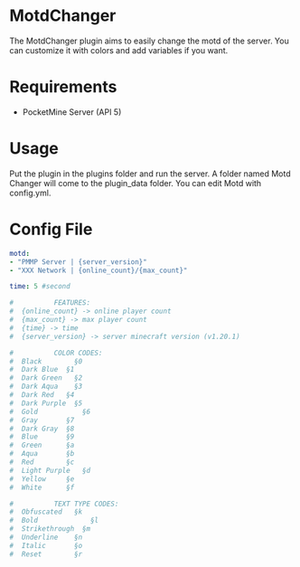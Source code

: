 # MotdChanger
  The MotdChanger plugin aims to easily change the motd of the server. You can customize it with colors and add variables if you want.

# Requirements
  - PocketMine Server (API 5)

# Usage
  Put the plugin in the plugins folder and run the server. 
  A folder named Motd Changer will come to the plugin_data folder. 
  You can edit Motd with config.yml.

# Config File
  ```yml
  motd:
  - "PMMP Server | {server_version}"
  - "XXX Network | {online_count}/{max_count}"

  time: 5 #second
  
  #          FEATURES:
  #  {online_count} -> online player count
  #  {max_count} -> max player count
  #  {time} -> time
  #  {server_version} -> server minecraft version (v1.20.1)
  
  #          COLOR CODES:
  #  Black        §0
  #  Dark Blue 	§1
  #  Dark Green   §2
  #  Dark Aqua    §3
  #  Dark Red 	§4
  #  Dark Purple  §5
  #  Gold	        §6
  #  Gray 	    §7
  #  Dark Gray	§8
  #  Blue     	§9
  #  Green	    §a
  #  Aqua 	    §b
  #  Red      	§c
  #  Light Purple	§d
  #  Yellow	    §e
  #  White	    §f
  
  #          TEXT TYPE CODES:
  #  Obfuscated	  §k
  #  Bold	          §l
  #  Strikethrough  §m
  #  Underline	  §n
  #  Italic	      §o
  #  Reset	      §r
```
